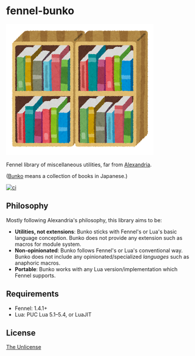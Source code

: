 # fennel-bunko

![hondana](_assets/tosyokan_book_tana.png)

Fennel library of miscellaneous utilities, far from [Alexandria][1].

([Bunko][2] means a collection of books in Japanese.)

[![ci][b1]][b2]

[b1]: https://github.com/m15a/fennel-bunko/actions/workflows/ci.yml/badge.svg
[b2]: https://github.com/m15a/fennel-bunko/actions/workflows/ci.yml

## Philosophy

Mostly following Alexandria's philosophy, this library aims to be:

- **Utilities, not extensions**: Bunko sticks with Fennel's or Lua's basic language
  conception. Bunko does not provide any extension such as macros for module system.
- **Non-opinionated**: Bunko follows Fennel's or Lua's conventional way. Bunko does
  not include any opinionated/specialized *languages* such as anaphoric macros.
- **Portable**: Bunko works with any Lua version/implementation which Fennel supports.

## Requirements

- Fennel: 1.4.1+
- Lua: PUC Lua 5.1–5.4, or LuaJIT

## License

[The Unlicense](LICENSE)

[1]: https://alexandria.common-lisp.dev/
[2]: https://en.wiktionary.org/wiki/%E6%96%87%E5%BA%AB
